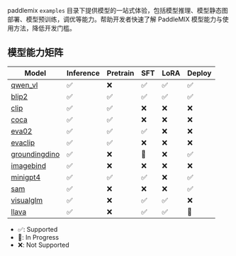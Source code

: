 
paddlemix `examples` 目录下提供模型的一站式体验，包括模型推理、模型静态图部署、模型预训练，调优等能力。帮助开发者快速了解 PaddleMIX 模型能力与使用方法，降低开发门槛。


## 模型能力矩阵

| Model | Inference |Pretrain | SFT | LoRA | Deploy |
| --- | --- | --- | --- | --- | --- |
| [qwen_vl](./qwen_vl/) | ✅  | ❌  | ✅  | ✅  | ✅  |
| [blip2](./blip2/) | ✅  | ✅ | ✅  | ✅ | ✅  |
| [clip](./clip) | ✅  | ✅ | ❌ | ❌ | ❌ |
| [coca](./coca/) |  ✅  | ✅ | ❌ | ❌ | ❌ |
| [eva02](./eva02/)|    ✅  |  ✅  |  ✅  |  ❌   | ❌   |
| [evaclip](./evaclip/) | ✅ | ✅ | ❌ | ❌ |  ❌ |
| [groundingdino](./groundingdino/) | ✅ | ❌  | 🚧   | ❌  | ✅  |
| [imagebind](./imagebind/) |   ✅  |  ❌   |  ❌  | ❌ | ❌ |
| [minigpt4](./minigpt4) | ✅ | ✅ | ✅   |  ❌  | ✅  |
| [sam](./sam/) | ✅ | ❌ | ❌ | ❌ | ✅  |
| [visualglm](./visualglm/) | ✅ | ❌ | ✅ | ✅ | ❌ |
| [llava](./llava/) | ✅  | ❌  | ✅  | ✅  | 🚧  |


* ✅: Supported
* 🚧: In Progress
* ❌: Not Supported
